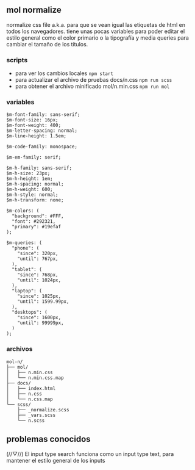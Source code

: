 ## mol normalize
normalize css file a.k.a. para que se vean igual las etiquetas de html en todos los navegadores. tiene unas pocas variables para poder editar el estilo general como el color primario o la tipografía y media queries para cambiar el tamaño de los títulos.

### scripts
* para ver los cambios locales `npm start`
* para actualizar el archivo de pruebas docs/n.css `npm run scss`
* para obtener el archivo minificado mol/n.min.css `npm run mol`

### variables
```text
$m-font-family: sans-serif;
$m-font-size: 16px;
$m-font-weight: 400;
$m-letter-spacing: normal;
$m-line-height: 1.5em;

$m-code-family: monospace;

$m-em-family: serif;

$m-h-family: sans-serif;
$m-h-size: 23px;
$m-h-height: 1em;
$m-h-spacing: normal;
$m-h-weight: 600;
$m-h-style: normal;
$m-h-transform: none;

$m-colors: (
  "background": #FFF,
  "font": #292321,
  "primary": #19efaf
);

$m-queries: (
  "phone": (
    "since": 320px,
    "until": 767px,
  ),
  "tablet": (
    "since": 768px,
    "until": 1024px,
  ),
  "laptop": (
    "since": 1025px,
    "until": 1599.99px,
  ),
  "desktops": (
    "since": 1600px,
    "until": 99999px,
  )
);
```

### archivos
```text
mol-n/
├── mol/
│   ├── n.min.css
│   └── n.min.css.map
├── docs/
│   ├── index.html
│   ├── n.css
│   └── n.css.map
└── scss/
    ├── _normalize.scss
    ├── _vars.scss
    └── n.scss
```

## problemas conocidos
(//▽//) El input type search funciona como un input type text, para mantener el estilo general de los inputs
